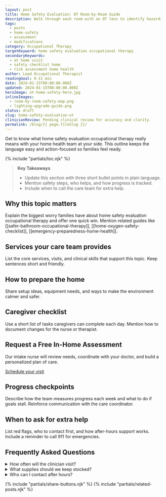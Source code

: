 ```yaml
---
layout: post
title: Home Safety Evaluation: OT Room-by-Room Guide
description: Walk through each room with an OT lens to identify hazards, supports, and quick fixes.
tags:
  - posts
  - home-safety
  - assessment
  - modifications
category: Occupational Therapy
targetKeyword: home safety evaluation occupational therapy
secondaryKeywords:
  - ot home visit
  - safety checklist home
  - risk assessment home health
author: Lead Occupational Therapist
readingGoal: 9-11 min
date: 2024-01-15T08:00:00.000Z
updated: 2024-01-15T08:00:00.000Z
heroImage: ot-home-safety-hero.jpg
inlineImages:
  - room-by-room-safety-map.png
  - lighting-upgrade-guide.png
status: draft
slug: home-safety-evaluation-ot
clinicianReview: Pending clinical review for accuracy and clarity.
permalink: /blog/{{ page.fileSlug }}/
---
```

Get to know what home safety evaluation occupational therapy really means with your home health team at your side. This outline keeps the language easy and action-focused so families feel ready.

<!--more-->

{% include "partials/toc.njk" %}

> **Key Takeaways**
> - Update this section with three short bullet points in plain language.
> - Mention safety steps, who helps, and how progress is tracked.
> - Include when to call the care team for extra help.

## Why this topic matters
Explain the biggest worry families have about home safety evaluation occupational therapy and offer one quick win. Mention related guides like [[safer-bathroom-occupational-therapy]], [[home-oxygen-safety-checklist]], [[emergency-preparedness-home-health]].

## Services your care team provides
List the core services, visits, and clinical skills that support this topic. Keep sentences short and friendly.

## How to prepare the home
Share setup ideas, equipment needs, and ways to make the environment calmer and safer.

## Caregiver checklist
Use a short list of tasks caregivers can complete each day. Mention how to document changes for the nurse or therapist.

<div class="cta-panel" role="complementary" aria-label="Free in-home assessment">
  <h2>Request a Free In-Home Assessment</h2>
  <p>Our intake nurse will review needs, coordinate with your doctor, and build a personalized plan of care.</p>
  <p><a class="button" href="/contact/">Schedule your visit</a></p>
</div>

## Progress checkpoints
Describe how the team measures progress each week and what to do if goals stall. Reinforce communication with the care coordinator.

## When to ask for extra help
List red flags, who to contact first, and how after-hours support works. Include a reminder to call 911 for emergencies.

## Frequently Asked Questions
<details>
  <summary>How often will the clinician visit?</summary>
  <p>Give a ballpark visit frequency and note that the care plan may change based on progress.</p>
</details>
<details>
  <summary>What supplies should we keep stocked?</summary>
  <p>List a few common items and explain how to request more through the agency or insurance.</p>
</details>
<details>
  <summary>Who can I contact after hours?</summary>
  <p>Explain the on-call nurse or therapist process and set expectations for emergency care.</p>
</details>

{% include "partials/share-buttons.njk" %}
{% include "partials/related-posts.njk" %}

